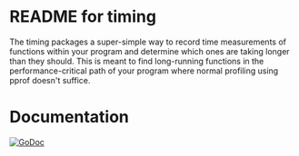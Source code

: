 # README for timing

The timing packages a super-simple way to record time measurements of
functions within your program and determine which ones are taking longer
than they should. This is meant to find long-running functions in the 
performance-critical path of your program where normal profiling using pprof 
doesn't suffice.

# Documentation

[![GoDoc](https://godoc.org/github.com/akrennmair/timing?status.svg)](https://godoc.org/github.com/akrennmair/timing)

